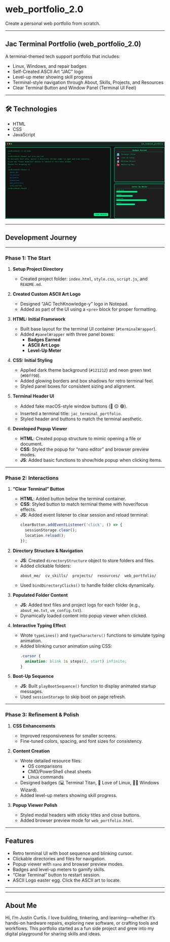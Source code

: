 # web_portfolio_2.0
Create a personal web portfolio from scratch.

---

## Jac Terminal Portfolio (web_portfolio_2.0)
A terminal-themed tech support portfolio that includes:  
- Linux, Windows, and repair badges  
- Self-Created ASCII Art "JAC" logo  
- Level-up meter showing skill progress  
- Terminal-style navigation through About, Skills, Projects, and Resources  
- Clear Terminal Button and Window Panel (Terminal UI Feel)  

---

## 🛠 Technologies
- HTML  
- CSS  
- JavaScript  

![WebSite_View](Assets/image2.png)

---

## Development Journey

---

### Phase 1: The Start
1. **Setup Project Directory**
   - Created project folder: `index.html`, `style.css`, `script.js`, and `README.md`.  

2. **Created Custom ASCII Art Logo**
   - Designed “JAC TechKnowledge-y” logo in Notepad.  
   - Added as part of the UI using a `<pre>` block for proper formatting.  

3. **HTML: Initial Framework**
   - Built base layout for the terminal UI container (`#terminalWrapper`).  
   - Added `#panelWrapper` with three panel boxes:
     - **Badges Earned**
     - **ASCII Art Logo**
     - **Level-Up Meter**

4. **CSS: Initial Styling**
   - Applied dark theme background (`#121212`) and neon green text (`#00ff90`).  
   - Added glowing borders and box shadows for retro terminal feel.  
   - Styled panel boxes for consistent sizing and alignment.  

5. **Terminal Header UI**
   - Added fake macOS-style window buttons (🔴 🟡 🟢).  
   - Inserted a terminal title: `jac_terminal_portfolio`.  
   - Styled header and buttons to match the terminal aesthetic.  

6. **Developed Popup Viewer**
   - **HTML**: Created popup structure to mimic opening a file or document.  
   - **CSS**: Styled the popup for “nano editor” and browser preview modes.  
   - **JS**: Added basic functions to show/hide popup when clicking items.  

---

### Phase 2: Interactions
1. **“Clear Terminal” Button**
   - **HTML**: Added button below the terminal container.  
   - **CSS**: Styled button to match terminal theme with hover/focus effects.  
   - **JS**: Added event listener to clear session and reload terminal:  
     ```js
     clearButton.addEventListener('click', () => {
       sessionStorage.clear();
       location.reload();
     });
     ```

2. **Directory Structure & Navigation**
   - **JS**: Created `directoryStructure` object to store folders and files.  
   - Added clickable folders:
     ```
     about_me/  cv_skills/  projects/  resources/  web_portfolio/
     ```
   - Used `bindDirectoryClicks()` to handle folder clicks dynamically.  

3. **Populated Folder Content**
   - **JS**: Added text files and project logs for each folder (e.g., `about_me.txt`, `vm_config.txt`).  
   - Dynamically loaded content into popup viewer when clicked.  

4. **Interactive Typing Effect**
   - Wrote `typeLines()` and `typeCharacters()` functions to simulate typing animation.  
   - Added blinking cursor animation using CSS:
     ```css
     .cursor {
       animation: blink 1s steps(2, start) infinite;
     }
     ```

5. **Boot-Up Sequence**
   - **JS**: Built `playBootSequence()` function to display animated startup messages.  
   - Used `sessionStorage` to skip boot on page refresh.  

---

### Phase 3: Refinement & Polish
1. **CSS Enhancements**
   - Improved responsiveness for smaller screens.  
   - Fine-tuned colors, spacing, and font sizes for consistency.  

2. **Content Creation**
   - Wrote detailed resource files:  
     - OS comparisons  
     - CMD/PowerShell cheat sheets  
     - Linux commands  
   - Designed badges (💻 Terminal Titan, 🐧 Love of Linux, 🧙‍♂️ Windows Wizard).  
   - Added level-up meters showing skill progress.  

3. **Popup Viewer Polish**
   - Styled modal headers with sticky titles and close buttons.  
   - Added browser preview mode for `web_portfolio.html`.  

---

## Features
- Retro terminal UI with boot sequence and blinking cursor.  
- Clickable directories and files for navigation.  
- Popup viewer with `nano` and browser preview modes.  
- Badges and level-up meters to gamify skills.  
- “Clear Terminal” button to restart session.  
- ASCII Logo easter egg. Click the ASCII art to locate.

--- 

---

## About Me
Hi, I’m Justin Curtis. I love building, tinkering, and learning—whether it’s hands-on hardware repairs, exploring new software, or crafting tools and workflows. This portfolio started as a fun side project and grew into my digital playground for sharing skills and ideas.  

